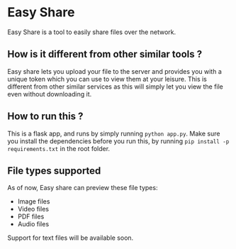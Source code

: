 # Easy Share

Easy Share is a tool to easily share files over the network.

## How is it different from other similar tools ?

Easy share lets you upload your file to the server and provides you with a unique token which you can use to view them at your leisure.
This is different from other similar services as this will simply let you view the file even without downloading it.

## How to run this ?

This is a flask app, and runs by simply running `python app.py`.
Make sure you install the dependencies before you run this, by running `pip install -p requirements.txt` in the root folder.

## File types supported
As of now, Easy share can preview these file types:
- Image files
- Video files
- PDF files
- Audio files

Support for text files will be available soon.
